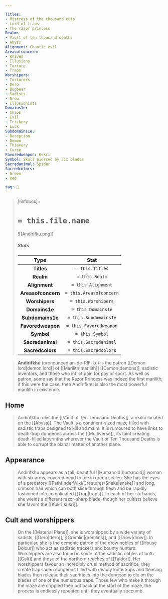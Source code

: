```yaml
---

Titles:
- Mistress of the thousand cuts
- Lord of traps
- The razor princess
Realm:
- Vault of ten thousand deaths
- Abyss
Alignment: Chaotic evil
Areasofconcern:
- Knives
- Illusions
- Torture
- Traps
Worshipers:
- Torturers
- Dero
- Bugbear
- Sadists
- Drow
- Illusionists
Domains1e:
- Chaos
- Evil
- Trickery
- Luck
Subdomains1e:
- Deception
- Demon
- Thievery
- Curse
Favoredweapon: Kukri
Symbol: Skull pierced by six blades
Sacredanimal: Spider
Sacredcolors:
- Green
- Red

tag: 🙏
---
```


> [!infobox]+
> #  `= this.file.name`
> ![[Andirifku.png]]
> ##### Stats
> Type | Stat |
> :---:|:---:|
> **Titles** | `= this.Titles` |
> **Realm** | `= this.Realm` |
> **Alignment** | `= this.Alignment` |
> **Areasofconcern** | `= this.Areasofconcern` |
> **Worshipers** | `= this.Worshipers` |
> **Domains1e** | `= this.Domains1e` |
> **Subdomains1e** | `= this.Subdomains1e` |
> **Favoredweapon** | `= this.Favoredweapon` |
> **Symbol** | `= this.Symbol` |
> **Sacredanimal** | `= this.Sacredanimal` |
> **Sacredcolors** | `= this.Sacredcolors` |



> **Andirifkhu** (pronounced an-de-RIF-ku) is the patron [[Demon lord|demon lord]] of [[Marilith|marilith]] [[Demon|demons]], sadistic inventors, and those who inflict pain for pay or sport. As well as patron, some say that the Razor Princess was indeed the first marilith; if this were the case, then Andirifkhu is also the most powerful marilith in existence.



## Home

> Andirifkhu rules the [[Vault of Ten Thousand Deaths]], a realm located on the [[Abyss]]. The Vault is a continent-sized maze filled with sadistic traps designed to kill and maim. It is rumoured to have links to death-trap dungeons across the [[Multiverse]], its taint creating death-filled labyrinths wherever the Vault of Ten Thousand Deaths is able to corrupt the planar matter of another plane.


## Appearance

> Andirifkhu appears as a tall, beautiful [[Humanoid|humanoid]] woman with six arms, covered head to toe in green scales. She has the eyes of a predatory [[PathfinderWiki/Creatures/Snake|snake]] and long, crimson hair which can both slice through flesh and be rapidly fashioned into complicated [[Trap|traps]]. In each of her six hands, she wields a different razor-sharp blade, though her cultists believe she favors the [[Kukri|kukri]].


## Cult and worshippers

> On the [[Material Plane]], she is worshipped by a wide variety of sadists, [[Dero|dero]], [[Gremlin|gremlins]], and [[Drow|drow]]. In particular, she is the demonic patron of the drow nobles of [[House Dolour]] who act as sadistic trackers and bounty hunters. Worshippers are also found in some of the sadistic nobles of both [[Galt]] and those of the northern reaches of [[Taldor]]. Her worshippers favour an incredibly cruel method of sacrifice, they create trap-laden dungeons filled with deadly knife traps and flensing blades then release their sacrifices into the dungeon to die on the blades of one of the numerous traps. Those few who make it through the maze are crippled then put back at the start of the maze, the process is endlessly repeated until they eventually succumb.








